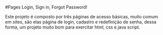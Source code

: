 #Pages Login, Sign in, Forgot Password!

Este projeto é composto por três páginas de acesso básicas, muito comum em sites, são elas página de login, cadastro e redefinição de senha, dessa forma, um projeto muito bom para exercitar html, css e java script.